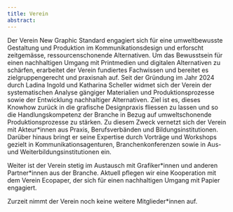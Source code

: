 ```yaml
---
title: Verein
abstract:
---
```


Der Verein New Graphic Standard engagiert sich für eine umweltbewusste Gestaltung und Produktion im Kommunikationsdesign und erforscht zeitgemässe, ressourcenschonende Alternativen. Um das Bewusstsein für einen nachhaltigen Umgang mit Printmedien und digitalen Alternativen zu schärfen, erarbeitet der Verein fundiertes Fachwissen und bereitet es zielgruppengerecht und praxisnah auf. Seit der Gründung im Jahr 2024 durch Ladina Ingold und Katharina Scheller widmet sich der Verein der systematischen Analyse gängiger Materialien und Produktionsprozesse sowie der Entwicklung nachhaltiger Alternativen.
Ziel ist es, dieses Knowhow zurück in die grafische Designpraxis fliessen zu lassen und so die Handlungskompetenz der Branche in Bezug auf umweltschonende Produktionsprozesse zu stärken. Zu diesem Zweck vernetzt sich der Verein mit Akteur\*innen aus Praxis, Berufsverbänden und Bildungsinstitutionen. Darüber hinaus bringt er seine Expertise durch Vorträge und Workshops gezielt in Kommunikationsagenturen, Branchenkonferenzen sowie in Aus- und Weiterbildungsinstitutionen ein.

Weiter ist der Verein stetig im Austausch mit Grafiker\*innen und anderen Partner\*innen aus der Branche. Aktuell pflegen wir eine Kooperation mit dem Verein Ecopaper, der sich für einen nachhaltigen Umgang mit Papier engagiert.

Zurzeit nimmt der Verein noch keine weitere Mitglieder\*innen auf.
